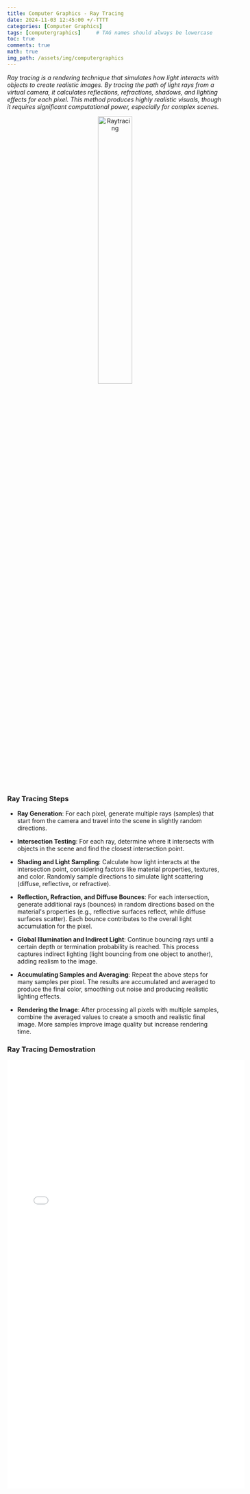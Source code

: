 ```yaml
---
title: Computer Graphics - Ray Tracing
date: 2024-11-03 12:45:00 +/-TTTT
categories: [Computer Graphics]
tags: [computergraphics]     # TAG names should always be lowercase
toc: true
comments: true
math: true
img_path: /assets/img/computergraphics
---
```

_Ray tracing is a rendering technique that simulates how light interacts with objects to create realistic images. By tracing the path of light rays from a virtual camera, it calculates reflections, refractions, shadows, and lighting effects for each pixel. This method produces highly realistic visuals, though it requires significant computational power, especially for complex scenes._

<div align="center">
<img src="ray-tracing.jpg" alt="Raytracing" width="40%"/>
</div>

### Ray Tracing Steps ###

- **Ray Generation**: For each pixel, generate multiple rays (samples) that start from the camera and travel into the scene in slightly random directions.

- **Intersection Testing**: For each ray, determine where it intersects with objects in the scene and find the closest intersection point.

- **Shading and Light Sampling**: Calculate how light interacts at the intersection point, considering factors like material properties, textures, and color. Randomly sample directions to simulate light scattering (diffuse, reflective, or refractive).

- **Reflection, Refraction, and Diffuse Bounces**: For each intersection, generate additional rays (bounces) in random directions based on the material's properties (e.g., reflective surfaces reflect, while diffuse surfaces scatter). Each bounce contributes to the overall light accumulation for the pixel.

- **Global Illumination and Indirect Light**: Continue bouncing rays until a certain depth or termination probability is reached. This process captures indirect lighting (light bouncing from one object to another), adding realism to the image.

- **Accumulating Samples and Averaging**: Repeat the above steps for many samples per pixel. The results are accumulated and averaged to produce the final color, smoothing out noise and producing realistic lighting effects.

- **Rendering the Image**: After processing all pixels with multiple samples, combine the averaged values to create a smooth and realistic final image. More samples improve image quality but increase rendering time.

### Ray Tracing Demostration ###

<div style="text-align: center;">
<iframe src="{{ site.baseurl }}/assets/pages/ray-tracer.html" width="110%" height="1000px" frameborder="0">
    Your browser does not support iframes.
</iframe>
</div>
